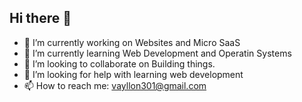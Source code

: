 ## Hi there 👋

- 🔭 I’m currently working on Websites and Micro SaaS
- 🌱 I’m currently learning Web Development and Operatin Systems
- 👯 I’m looking to collaborate on Building things.
- 🤔 I’m looking for help with learning web development
- 📫 How to reach me: vayllon301@gmail.com
